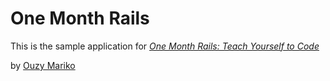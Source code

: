 # One Month Rails

This is the sample application for 
[*One Month Rails: Teach Yourself to Code*](http://onemonthrails.com)

by [Ouzy Mariko](ouzy.co)